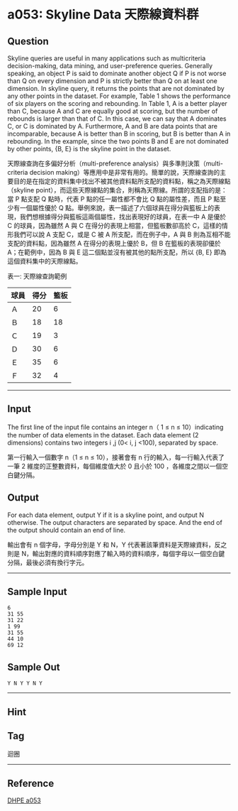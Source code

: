 # a053: Skyline Data 天際線資料群

## Question
Skyline queries are useful in many applications such as multicriteria decision-making, data mining, and user-preference queries. Generally speaking, an object P is said to dominate another object Q if P is not worse than Q on every dimension and P is strictly better than Q on at least one dimension. In skyline query, it returns the points that are not dominated by any other points in the dataset. For example, Table 1 shows the performance of six players on the scoring and rebounding. In Table 1, A is a better player than C, because A and C are equally good at scoring, but the number of rebounds is larger than that of C. In this case, we can say that A dominates C, or C is dominated by A. Furthermore, A and B are data points that are incomparable, because A is better than B in scoring, but B is better than A in rebounding. In the example, since the two points B and E are not dominated by other points, {B, E} is the skyline point in the dataset.

 

天際線查詢在多偏好分析（multi-preference analysis）與多準則決策（multi-criteria decision making）等應用中是非常有用的。簡單的說，天際線查詢的主要目的是在指定的資料集中找出不被其他資料點所支配的資料點，稱之為天際線點（skyline point），而這些天際線點的集合，則稱為天際線。所謂的支配指的是：當 P 點支配 Q 點時，代表 P 點的任一屬性都不會比 Q 點的屬性差，而且 P 點至少有一個屬性優於 Q 點。舉例來說，表一描述了六個球員在得分與籃板上的表現，我們想根據得分與籃板這兩個屬性，找出表現好的球員，在表一中 A 是優於 C 的球員，因為雖然 A 與 C 在得分的表現上相當，但籃板數卻高於 C，這樣的情形我們可以說 A 支配 C，或是 C 被 A 所支配，而在例子中，A 與 B 則為互相不能支配的資料點，因為雖然 A 在得分的表現上優於 B，但 B 在籃板的表現卻優於 A；在範例中，因為 B 與 E 這二個點並沒有被其他的點所支配，所以 {B, E} 即為這個資料集中的天際線點。

表一: 天際線查詢範例

| 球員 | 得分 | 籃板 |
| --- | ---- | --- |
| Ａ | 20 | 6 |
| Ｂ | 18 | 18 |
| Ｃ | 19 | 3 |
| Ｄ | 30 | 6 |
| Ｅ | 35 | 6 |
| Ｆ | 32 | 4 |

---

## Input
The first line of the input file contains an integer n（ 1 ≤ n ≤ 10）indicating the number of data elements in the dataset. Each data element (2 dimensions) contains two integers i ,j (0< i, j <100), separated by space.

 

第一行輸入一個數字 n（1 ≤ n ≤ 10），接著會有 n 行的輸入，每一行輸入代表了一筆 2 維度的正整數資料，每個維度值大於 0 且小於 100 ，各維度之間以一個空白鍵分隔。

## Output
For each data element, output Y if it is a skyline point, and output N otherwise. The output characters are separated by space. And the end of the output should contain an end of line.

 

輸出會有 n 個字母，字母分別是 Y 和 N，Y 代表著該筆資料是天際線資料，反之則是 N，輸出對應的資料順序對應了輸入時的資料順序，每個字母以一個空白鍵分隔，最後必須有換行字元。

---

## Sample Input
```
6 
31 55
31 22
1 99
31 55
44 10
69 12
```

## Sample Out
```
Y N Y Y N Y
```

---

## Hint

## Tag
迴圈

---
## Reference
[DHPE a053](http://134.208.12.72/ShowProblem?problemid=a053)